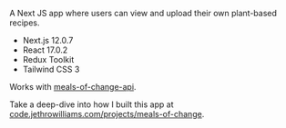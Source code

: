 A Next JS app where users can view and upload their own plant-based recipes.

- Next.js 12.0.7
- React 17.0.2
- Redux Toolkit
- Tailwind CSS 3

Works with [meals-of-change-api](https://github.com/jro31/meals-of-change-api).

Take a deep-dive into how I built this app at [code.jethrowilliams.com/projects/meals-of-change](https://code.jethrowilliams.com/projects/meals-of-change).
